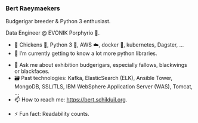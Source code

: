 ### Bert Raeymaekers

Budgerigar breeder & Python 3 enthusiast.

Data Engineer @ EVONIK Porphyrio 🐔.

- 🔭 Chickens 🐔, Python 3 🐍, AWS ☁️, docker 🐋, kubernetes, Dagster, ...
- 🌱 I’m currently getting to know a lot more python libraries.
<!-- - 👯 I’m looking to collaborate on ...  -->
<!-- - 🤔 I’m looking for help with ...  -->
- 💬 Ask me about exhibition budgerigars, especially fallows, blackwings or blackfaces.
- 🗃️ Past technologies: Kafka, ElasticSearch (ELK), Ansible Tower, MongoDB, SSL/TLS, IBM WebSphere Application Server (WAS), Tomcat, ...
- 📫 How to reach me: https://bert.schilduil.org.
<!-- - 😄 Pronouns: ... -->
- ⚡ Fun fact: Readability counts.
